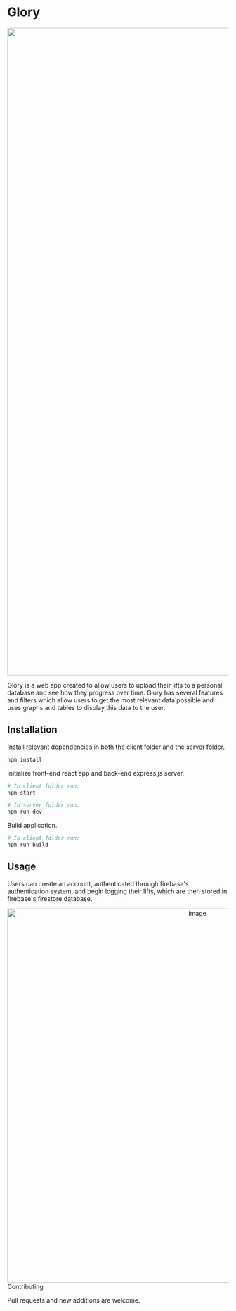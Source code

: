# Glory

<div align="center">
<img width="1470" alt="image" src="https://user-images.githubusercontent.com/81238732/230175232-a7018843-e1c9-494a-9a82-c2c44b5b170b.png">
</div>

Glory is a web app created to allow users to upload their lifts to a personal database and see how they progress over time. Glory has several features and filters which allow users to get the most relevant data possible and uses graphs and tables to display this data to the user. 

## Installation

Install relevant dependencies in both the client folder and the server folder.

```bash
npm install
```
Initialize front-end react app and back-end express.js server.

```bash
# In client folder run:
npm start

# In server folder run:
npm run dev
```
Build application.
```bash
# In client folder run:
npm run build
```

## Usage

Users can create an account, authenticated through firebase's authentication system, and begin logging their lifts, which are then stored in firebase's firestore database. 

<div align="center"> 
 <img width="850" alt="image" src="https://user-images.githubusercontent.com/81238732/230174673-9b2563a1-8d2c-4739-a209-7c8dd3f9be1d.png">
</div

## Contributing

Pull requests and new additions are welcome.
